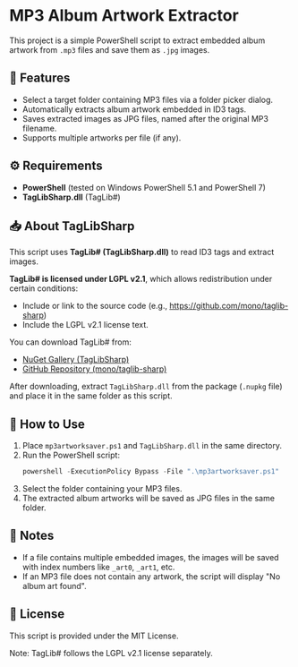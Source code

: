 # MP3 Album Artwork Extractor

This project is a simple PowerShell script to extract embedded album artwork from `.mp3` files and save them as `.jpg` images.

## 📂 Features
- Select a target folder containing MP3 files via a folder picker dialog.
- Automatically extracts album artwork embedded in ID3 tags.
- Saves extracted images as JPG files, named after the original MP3 filename.
- Supports multiple artworks per file (if any).

## ⚙️ Requirements
- **PowerShell** (tested on Windows PowerShell 5.1 and PowerShell 7)
- **TagLibSharp.dll** (TagLib#)

## 📥 About TagLibSharp
This script uses **TagLib# (TagLibSharp.dll)** to read ID3 tags and extract images.

**TagLib# is licensed under LGPL v2.1**, which allows redistribution under certain conditions:
- Include or link to the source code (e.g., https://github.com/mono/taglib-sharp)
- Include the LGPL v2.1 license text.

You can download TagLib# from:
- [NuGet Gallery (TagLibSharp)](https://www.nuget.org/packages/TagLibSharp/)
- [GitHub Repository (mono/taglib-sharp)](https://github.com/mono/taglib-sharp)

After downloading, extract `TagLibSharp.dll` from the package (`.nupkg` file) and place it in the same folder as this script.

## 🚀 How to Use
1. Place `mp3artworksaver.ps1` and `TagLibSharp.dll` in the same directory.
2. Run the PowerShell script:
    ```powershell
    powershell -ExecutionPolicy Bypass -File ".\mp3artworksaver.ps1"
    ```
3. Select the folder containing your MP3 files.
4. The extracted album artworks will be saved as JPG files in the same folder.

## 📝 Notes
- If a file contains multiple embedded images, the images will be saved with index numbers like `_art0`, `_art1`, etc.
- If an MP3 file does not contain any artwork, the script will display "No album art found".

## 📜 License
This script is provided under the MIT License.

Note: TagLib# follows the LGPL v2.1 license separately.
